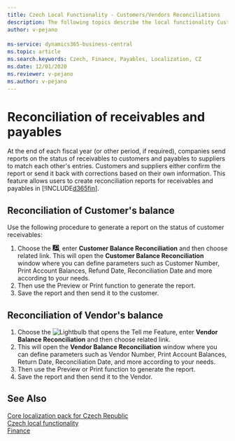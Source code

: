 ```yaml
---
title: Czech Local Functionality - Customers/Vendors Reconciliations
description: The following topics describe the local functionality Customers/Vendors Reconciliations in the Czech version of Business Central.
author: v-pejano

ms-service: dynamics365-business-central
ms.topic: article
ms.search.keywords: Czech, Finance, Payables, Localization, CZ
ms.date: 12/01/2020
ms.reviewer: v-pejano
ms.author: v-pejano
---
```


# Reconciliation of receivables and payables

At the end of each fiscal year (or other period, if required), companies send reports on the status of receivables to customers and payables to suppliers to match each other's entries. Customers and suppliers either confirm the report or send it back with corrections based on their own information. This feature allows users to create reconciliation reports for receivables and payables in [!INCLUDE[d365fin](../../includes/d365fin_long_md.md)].

## Reconciliation of Customer's balance

Use the following procedure to generate a report on the status of customer receivables:

1. Choose the ![Lightbulb that opens the Tell me Feature](../EN/Media/search_small.png "Tell me what do you want to do"), enter **Customer Balance Reconciliation** and then choose related link. This will open the **Customer Balance Reconciliation** window where you can define parameters such as Customer Number, Print Account Balances, Refund Date, Reconciliation Date and more according to your needs.
2. Then use the Preview or Print function to generate the report.
3. Save the report and then send it to the customer.

## Reconciliation of Vendor's balance

1. Choose the ![Lightbulb that opens the Tell me Feature](../../media/ui-search/search_small.png "Tell me what do you want to do"), enter **Vendor Balance Reconciliation** and then choose related link.
2. This will open the **Vendor Balance Reconciliation** window where you can define parameters such as Vendor Number, Print Account Balances, Return Date, Reconciliation Date, and more according to your needs.
3. Then use the Preview or Print function to generate the report.
4. Save the report and then send it to the Vendor.

## See Also

[Core localization pack for Czech Republic](ui-extensions-core-localization-pack-cz.md)  
[Czech local functionality](czech-local-functionality.md)  
[Finance](../../finance.md)  
